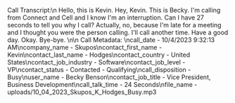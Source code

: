 Call Transcript:\n Hello, this is Kevin. Hey, Kevin. This is Becky. I'm calling from Connect and Cell and I know I'm an interruption. Can I have 27 seconds to tell you why I call? Actually, no, because I'm late for a meeting and I thought you were the person calling. I'll call another time. Have a good day. Okay. Bye-bye. \n\n Call Metadata: \ncall_date - 10/4/2023 9:32:13 AM\ncompany_name - Skupos\ncontact_first_name - Kevin\ncontact_last_name - Hodges\ncontact_country - United States\ncontact_job_industry - Software\ncontact_job_level - VP\ncontact_status - Contacted - Qualifying\ncall_disposition - Busy\nuser_name - Becky Benson\ncontact_job_title - Vice President, Business Development\ncall_talk_time - 24 Seconds\nfile_name - uploads/10_04_2023_Skupos_K_Hodges_Busy.mp3
